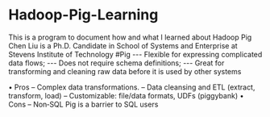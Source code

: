 # Hadoop-Pig-Learning
This is a program to document how and what I learned about Hadoop Pig
Chen Liu is a Ph.D. Candidate in School of Systems and Enterprise at Stevens Institute of Technology 
#Pig
--- Flexible for expressing complicated data flows;
--- Does not require schema definitions;
--- Great for transforming and cleaning raw data before it is used by other systems

• Pros
– Complex data transformations.
– Data cleansing and ETL (extract, transform, load)
– Customizable: file/data formats, UDFs (piggybank)
• Cons
– Non‐SQL Pig is a barrier to SQL users

